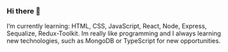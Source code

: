 ### Hi there 👋

I’m currently learning: HTML, CSS, JavaScript, React, Node, Express, Sequalize, Redux-Toolkit.
Im really like programming and I always learning new technologies, such as MongoDB or TypeScript for new opportunities.

<!--
**NicoFerni/NicoFerni** is a ✨ _special_ ✨ repository because its `README.md` (this file) appears on your GitHub profile.

Here are some ideas to get you started:

- 🔭 I’m currently working on ...
- 🌱 I’m currently learning ...
- 👯 I’m looking to collaborate on ...
- 🤔 I’m looking for help with ...
- 💬 Ask me about ...
- 📫 How to reach me: ...
- 😄 Pronouns: ...
- ⚡ Fun fact: ...
-->
